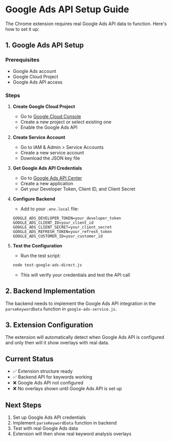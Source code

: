 # Google Ads API Setup Guide

The Chrome extension requires real Google Ads API data to function. Here's how to set it up:

## 1. Google Ads API Setup

### Prerequisites
- Google Ads account
- Google Cloud Project
- Google Ads API access

### Steps

1. **Create Google Cloud Project**
   - Go to [Google Cloud Console](https://console.cloud.google.com/)
   - Create a new project or select existing one
   - Enable the Google Ads API

2. **Create Service Account**
   - Go to IAM & Admin > Service Accounts
   - Create a new service account
   - Download the JSON key file

3. **Get Google Ads API Credentials**
   - Go to [Google Ads API Center](https://ads.google.com/home/tools/api-center/)
   - Create a new application
   - Get your Developer Token, Client ID, and Client Secret

4. **Configure Backend**
   - Add to your `.env.local` file:
   ```
   GOOGLE_ADS_DEVELOPER_TOKEN=your_developer_token
   GOOGLE_ADS_CLIENT_ID=your_client_id
   GOOGLE_ADS_CLIENT_SECRET=your_client_secret
   GOOGLE_ADS_REFRESH_TOKEN=your_refresh_token
   GOOGLE_ADS_CUSTOMER_ID=your_customer_id
   ```

5. **Test the Configuration**
   - Run the test script:
   ```bash
   node test-google-ads-direct.js
   ```
   - This will verify your credentials and test the API call

## 2. Backend Implementation

The backend needs to implement the Google Ads API integration in the `parseKeywordData` function in `google-ads-service.js`.

## 3. Extension Configuration

The extension will automatically detect when Google Ads API is configured and only then will it show overlays with real data.

## Current Status

- ✅ Extension structure ready
- ✅ Backend API for keywords working
- ❌ Google Ads API not configured
- ❌ No overlays shown until Google Ads API is set up

## Next Steps

1. Set up Google Ads API credentials
2. Implement `parseKeywordData` function in backend
3. Test with real Google Ads data
4. Extension will then show real keyword analysis overlays

